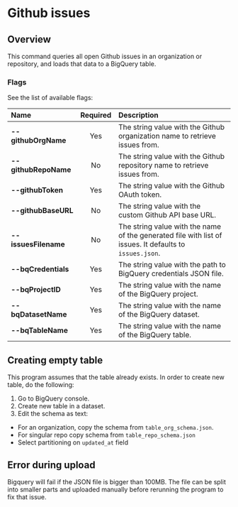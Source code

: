 # Github issues


## Overview
This command queries all open Github issues in an organization or repository, and loads that data to a BigQuery table.
### Flags

See the list of available flags:

| Name                             | Required | Description                                                                                          |
| :-----------------------------   | :------: | :--------------------------------------------------------------------------------------------------- |
| **--githubOrgName**              |   Yes    | The string value with the Github organization name to retrieve issues from.
| **--githubRepoName**             |    No    | The string value with the Github repository name to retrieve issues from.
| **--githubToken**                |   Yes    | The string value with the Github OAuth token.
| **--githubBaseURL**              |    No    | The string value with the custom Github API base URL.
| **--issuesFilename**             |    No    | The string value with the name of the generated file with list of issues. It defaults to `issues.json`.
| **--bqCredentials**              |   Yes    | The string value with the path to BigQuery credentials JSON file.
| **--bqProjectID**                |   Yes    | The string value with the name of the BigQuery project.
| **--bqDatasetName**              |   Yes    | The string value with the name of the BigQuery dataset.
| **--bqTableName**                |   Yes    | The string value with the name of the BigQuery table.

## Creating empty table
This program assumes that the table already exists. In order to create new table, do the following:

1. Go to BigQuery console.
2. Create new table in a dataset.
3. Edit the schema as text:
  * For an organization, copy the schema from `table_org_schema.json`.
  * For singular repo copy schema from `table_repo_schema.json`
* Select partitioning on `updated_at` field

## Error during upload
Bigquery will fail if the JSON file is bigger than 100MB. The file can be split into smaller parts and uploaded manually before rerunning the program to fix that issue.
